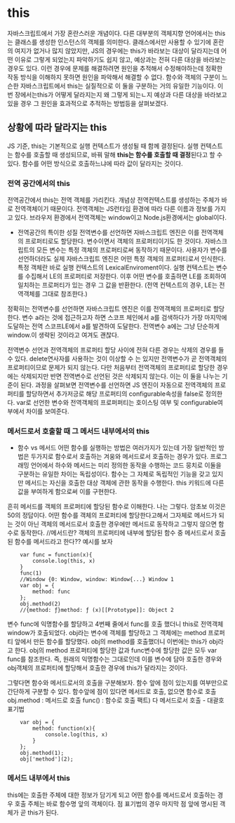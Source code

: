 # this

자바스크립트에서 가장 혼란스러운 개념이다.
다른 대부분의 객체지향 언어에서는 this는 클래스를 생성한 인스턴스의 객체를 의미한다.
클래스에서만 사용할 수 있기에 혼란의 여지가 없거나 많지 않았지만, JS의 경우에는 this가 바라보는 대상이 달라지는데 어떤 이유로 그렇게 되었는지 파악하기도 쉽지 않고, 예상과는 전혀 다른 대상을 바라보는 경우도 있다.
이런 경우에 문제를 해결하려면 원인을 추적해서 수정해야하는데 정확한 작동 방식을 이해하지 못하면 원인을 파악해서 해결할 수 없다.
함수와 객체의 구분이 느슨한 자바스크립트에서 this는 실질적으로 이 둘을 구분하는 거의 유일한 기능이다.
이번 장에서는this가 어떻게 달라지는지 왜 그렇게 되는ㄴ지 예상과 다른 대상을 바라보고 있을 경우 그 원인을 효과적으로 추적하는 방법등을 살펴보겠다.

## 상황에 따라 달라지는 this

JS 기준, this는 기본적으로 실행 컨텍스트가 생성될 때 함께 결정된다. 실행 컨텍스트는 함수를 호출할 때 생성되므로, 바꿔 말해 **this는 함수를 호출할 때 결정**된다고 할 수 있다.
함수를 어떤 방식으로 호출하느냐에 따라 값이 달라지는 것이다.

### 전역 공간에서의 this

전역공간에서 this는 전역 객체를 가리킨다. 개념상 전역컨텍스트를 생성하는 주체가 바로 전역객체이기 때문이다.
전역객체는 JS런타임 환경에 따라 다른 이름과 정보를 가지고 있다.
브라우저 환경에서 전역객체는 window이고 Node.js환경에서는 global이다.

- 전역공간의 특이한 성질
  전역변수를 선언하면 자바스크립트 엔진은 이를 전역객체의 프로퍼티로도 할당한다.
  변수이면서 객체의 프로퍼티이기도 한 것이다.
  자바스크립트의 모든 변수는 특정 객체의 프로퍼티로써 동작하기 때문이다.
  사용자가 변수를 선언하더라도 실제 자바스크립트 엔진은 어떤 특정 객체의 프로퍼티로서 인식한다.
  특정 객체란 바로 실행 컨텍스트의 LexicalEnviroment이다.
  실행 컨텍스트는 변수를 수집해서 LE의 프로퍼티로 저장한다. 이후 어떤 변수를 호출하면 LE를 조회하여 일치하는 프로퍼티가 있는 경우 그 값을 반환한다.
  (전역 컨텍스트의 경우, LE는 전역객체를 그대로 참조한다.)

정확히는 전역변수를 선언하면 자바스크립트 엔진은 이를 전역객체의 프로퍼티로 할당한다.
변수 a라는 것에 접근하고자 하면 스코프 체인에서 a를 검색하다가 가장 마지막에 도달하는 전역 스코프LE에서 a를 발견하여 도달한다. 전역변수 a에는 그냥 단순하게 window.이 생략된 것이라고 여겨도 괜찮다.

전역변수 선언과 전역객체의 프로퍼티 할당 사이에 전혀 다른 경우는 삭제의 경우를 들 수 있다.
delete연사자를 사용하는 것이 이상할 수 는 있지만 전역변수가 곧 전역객체의 프로퍼티이므로 문제가 되지 않는다. 다만 처음부터 전역객체의 프로퍼티로 할당한 경우에는 삭제되지만 반면 전역변수로 선언된 것은 삭제되지 않는다.
이는 이 둘을 나누는 기준이 된다. 과정을 살펴보면 전역변수를 선언하면 JS 엔진이 자동으로 전역객체의 프로퍼티를 할당하면서 추가저긍로 해당 프로퍼티의 configurable속성을 false로 정의한다.
var로 선언한 변수와 전역객체의 프로퍼퍼티는 호이스팅 여부 및 configurable여부에서 차이를 보여준다.

### 메서드로서 호출할 때 그 메서드 내부에서의 this

- 함수 vs 메서드
  어떤 함수를 실행하는 방법은 여러가지가 있는데 가장 일반적인 방법은 두가지로 함수로서 호출하는 겨웅와 메서드로서 호출하는 경우가 있다. 프로그래밍 언어에서 하수와 메서드는 미리 정의한 동작을 수행하는 코드 뭉치로 이둘을 구분하는 유일한 차이는 독립성이다. 함수는 그 자체로 독립적인 기능을 갖고 있지만 메서드는 자신을 호출한 대상 객체에 관한 동작을 수행한다.
  this 키워드에 다른 값을 부여하게 함으로써 이를 구현한다.

흔히 메서드를 객체의 프로퍼티에 할당된 함수로 이해한다. 나는 그렇다. 암초보
이것은 50의 정답이다. 어떤 함수를 객체의 프로퍼티에 할당한다고해서 그자체로 메서드가 되는 것이 아닌 객체의 메서드로서 호출한 경우에만 메서드로 동작하고 그렇지 않으면 함수로 동작한다.
//메서드란? 객체의 프로퍼티에 내부에 할당된 함수 중 메서드로서 호출된 함수를 메서드라고 한다??
예시를 보자

```
	var func = function(x){
		console.log(this, x)
	}
	func(1)
	//Window {0: Window, window: Window{...} Window 1
	var obj = {
		method: func
	};
	obj.method(2)
	//{method: ƒ}method: ƒ (x)[[Prototype]]: Object 2
```

변수 func에 익명함수를 할당하고 4번째 줄에서 func를 호출 했더니 this로 전역객체 window가 호출되었다.
obj라는 변수에 객체를 할당하고 그 객체에는 method 프로퍼티 앞에서 만든 함수를 할당했다.
obj의 method를 호출했더니 이번에는 this가 obj라고 한다. obj의 method 프로퍼티에 할당한 값과 func변수에 할당한 값은 모두 var func를 참조한다. 즉, 원래의 익명함수는 그대로인데 이를 변수에 담아 호출한 경우와 obj객체의 프로퍼티에 할당해서 호출한 경우에 this가 달라지는 것이다.

그렇다면 함수와 메서드로서의 호출을 구분해보자. 함수 앞에 점이 있는지를 여부만으로 간단하게 구분할 수 있다.
함수앞에 점이 있다면 메서드로 호출, 없으면 함수로 호출
obj.method : 메서드로 호출
func() : 함수로 호출
팩트) 다
메서드로서 호출 - 대괄호 표기법

```
	var obj = {
		method: function(x){
			console.log(this, x)
		}
	};
	obj.method(1);
	obj['method'](2);
```

### 메서드 내부에서 this

this에는 호출한 주체에 대한 정보가 담기게 되고 어떤 함수를 메서드로서 호출하는 경우 호출 주체는 바로 함수명 앞의 객체이다. 점 표기법의 경우 마지막 점 앞에 명시된 객체가 곧 this가 된다.
